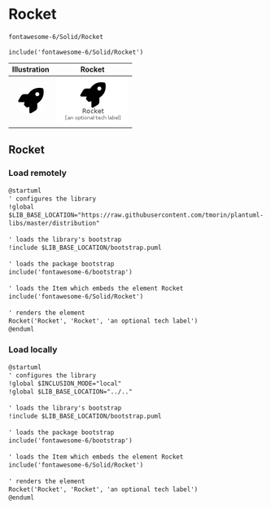 # Rocket


```text
fontawesome-6/Solid/Rocket
```

```text
include('fontawesome-6/Solid/Rocket')
```



| Illustration | Rocket |
| :---: | :---: |
| ![illustration for Illustration](../../fontawesome-6/Solid/Rocket.png) | ![illustration for Rocket](../../fontawesome-6/Solid/Rocket.Local.png) |




## Rocket

### Load remotely
```plantuml
@startuml
' configures the library
!global $LIB_BASE_LOCATION="https://raw.githubusercontent.com/tmorin/plantuml-libs/master/distribution"

' loads the library's bootstrap
!include $LIB_BASE_LOCATION/bootstrap.puml

' loads the package bootstrap
include('fontawesome-6/bootstrap')

' loads the Item which embeds the element Rocket
include('fontawesome-6/Solid/Rocket')

' renders the element
Rocket('Rocket', 'Rocket', 'an optional tech label')
@enduml
```

### Load locally
```plantuml
@startuml
' configures the library
!global $INCLUSION_MODE="local"
!global $LIB_BASE_LOCATION="../.."

' loads the library's bootstrap
!include $LIB_BASE_LOCATION/bootstrap.puml

' loads the package bootstrap
include('fontawesome-6/bootstrap')

' loads the Item which embeds the element Rocket
include('fontawesome-6/Solid/Rocket')

' renders the element
Rocket('Rocket', 'Rocket', 'an optional tech label')
@enduml
```

